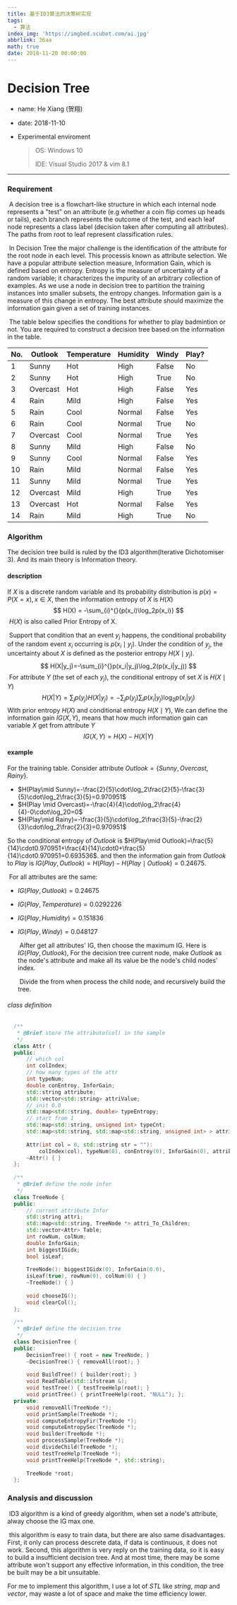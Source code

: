 ```yaml
---
title: 基于ID3算法的决策树实现
tags:
  - 算法
index_img: 'https://imgbed.scubot.com/ai.jpg'
abbrlink: 36aa
math: true
date: 2018-11-20 00:00:00
---
```


# Decision Tree

- name: He Xiang (贺翔) 

- date: 2018-11-10

- Experimental enviroment

  > OS: Windows 10
  >
  > IDE: Visual Studio 2017 & vim 8.1

------

<!--more-->
### Requirement

  ​    A decision tree is a flowchart-like structure in which each internal node represents a "test" on an attribute (e.g whether a coin flip comes up heads or tails), each branch represents the outcome of the test, and each leaf node represents a class label (decision taken after computing all attributes). The paths from root to leaf represent classification rules.

  ​    In Decision Tree the major challenge is the identification of the attribute for the root node in each level. This processis known as attribute selection. We have a popular attribute selection measure, Information Gain, which is defined based on entropy. Entropy is the measure of uncertainty of a random variable; it characterizes the impurity of an arbitrary collection of examples. As we use a node in decision tree to partition the training instances into smaller subsets, the entropy changes. Information gain is a measure of this change in entropy. The best attribute should maximize the information gain given a set of training instances. 

  ​    The table below specifies the conditions for whether to play badmintion or not. You are required to construct a decision tree based on the information in the table.

| No.  | Outlook  | Temperature | Humidity | Windy | Play? |
| ---- | -------- | ----------- | -------- | ----- | ----- |
| 1    | Sunny    | Hot         | High     | False | No    |
| 2    | Sunny    | Hot         | High     | True  | No    |
| 3    | Overcast | Hot         | High     | False | Yes   |
| 4    | Rain     | Mild        | High     | False | Yes   |
| 5    | Rain     | Cool        | Normal   | False | Yes   |
| 6    | Rain     | Cool        | Normal   | True  | No    |
| 7    | Overcast | Cool        | Normal   | True  | Yes   |
| 8    | Sunny    | Mild        | High     | False | No    |
| 9    | Sunny    | Cool        | Normal   | False | Yes   |
| 10   | Rain     | Mild        | Normal   | False | Yes   |
| 11   | Sunny    | Mild        | Normal   | True  | Yes   |
| 12   | Overcast | Mild        | High     | True  | Yes   |
| 13   | Overcast | Hot         | Normal   | False | Yes   |
| 14   | Rain     | Mild        | High     | True  | No    |

### Algorithm

The decision tree build is ruled by the ID3 algorithm(Iterative Dichotomiser 3). And its main theory is Information theory.

#### description

 If $X$ is a discrete random variable and its probability distribution is $p(x)=P(X=x), x\in X$, then the information entropy of $X$ is $H(X)$
$$
  H(X) = -\sum_{i}^{}{p(x_i)\log_2p(x_i)}
$$
  ​    $H(X)$ is also called Prior Entropy of X.

  ​    Support that condition that an event $y_j$ happens, the conditional probability of the random event $x_i$ occurring is $p(x_i\mid y_j)$. Under the condition of $y_j$, the uncertainty about $X$ is defined as the posterior entropy $H(X\mid y_j)$.
$$
  H(X|y_j)=-\sum_{i}^{}p(x_i|y_j)\log_2(p(x_i|y_j))
$$
  ​    For attribute $Y$ (the set of each $y_j$), the conditional entropy of set $X$ is $H(X\mid Y)$
$$
  H(X|Y)=\sum_{j}{p(y_j)H(X|y_j)}=-\sum_{j}{p(y_j)\sum_{i}{p(x_i|y_j)\log_2p(x_i|y_j)}}
$$
​      With prior entropy $H(X)$ and conditional entropy $H(X \mid Y)$, We can define the information gain $IG(X,Y)$, means that how much information gain can variable $X$ get from  attribute $Y$
$$
IG(X,Y)=H(X)-H(X|Y)
$$

#### example

For the training table. Consider attribute $Outlook=\{Sunny, Overcast,Rainy\}$.

  - $H(Play\mid Sunny)=-\frac{2}{5}\cdot\log_2\frac{2}{5}-\frac{3}{5}\cdot\log_2\frac{3}{5}=0.970951$
  - $H(Play \mid Overcast)=-\frac{4}{4}\cdot\log_2\frac{4}{4}-0\cdot\log_20=0$
  - $H(Play\mid Rainy)=-\frac{3}{5}\cdot\log_2\frac{3}{5}-\frac{2}{3}\cdot\log_2\frac{2}{3}=0.970951$

So the conditional entropy of $Outlook$ is $H(Play\mid Outlook)=\frac{5}{14}\cdot0.970951+\frac{4}{14}\cdot0+\frac{5}{14}\cdot0.970951=0.693536$. and then the information gain from $Outlook$ to $Play$ is $IG(Play,Outlook)=H(Play)-H(Play\mid Outlook)=0.24675$. 

  ​    For all attributes are the same:

- $IG(Play,Outlook)=0.24675$
- $IG(Play,Temperature)=0.0292226$
- $IG(Play, Humidity)=0.151836$
- $IG(Play, Windy)=0.048127$

  ​    Alfter get all attributes' IG, then choose the maximum IG. Here is $IG(Play, Outlook)$, For the decision tree current node, make $Outlook$ as the node's attribute and make all its value be the node's child nodes' index.

  ​    Divide the from when process the child node, and recursively build the tree.

###### class definition

```c++
  /**   
   * @Brief store the attribute(col) in the sample  
   */  
  class Attr {
  public:
      // which col  
      int colIndex;  
      // how many types of the attr
      int typeNum;  
      double conEntroy, InforGain;
      std::string attribute; 
      std::vector<std::string> attriValue;
      // init 0.0
      std::map<std::string, double> typeEntropy;
      // start from 1
      std::map<std::string, unsigned int> typeCnt;
      std::map<std::string, std::map<std::string, unsigned int> > attriValue_to_result;
  
      Attr(int col = 0, std::string str = ""):
          colIndex(col), typeNum(0), conEntroy(0), InforGain(0), attribute(str) { }
      ~Attr() { }
  };
  
  /**  
   * @Brief define the node infor
   */
  class TreeNode {
  public:
      // current attribute Infor
      std::string attri; 
      std::map<std::string, TreeNode *> attri_To_Children;
      std::vector<Attr> Table;
      int rowNum, colNum;
      double InforGain;
      int biggestIGidx;
      bool isLeaf;
  
      TreeNode(): biggestIGidx(0), InforGain(0.0),
      isLeaf(true), rowNum(0), colNum(0) { }
      ~TreeNode() { }
  
      void chooseIG();
      void clearCol();
  };
  
  /**  
   * @Brief define the decision tree
   */
  class DecisionTree {
  public:
      DecisionTree() { root = new TreeNode; }
      ~DecisionTree() { removeAll(root); }
  
      void BuildTree() { builder(root); }
      void ReadTable(std::ifstream &);
      void testTree() { testTreeHelp(root); }
      void printTree() { printTreeHelp(root, "NULL"); }; 
  private:
      void removeAll(TreeNode *);
      void printSample(TreeNode *);
      void computeEntropyFir(TreeNode *);
      void computeEntropySec(TreeNode *);
      void builder(TreeNode *);
      void processSample(TreeNode *);
      void divideChild(TreeNode *);
      void testTreeHelp(TreeNode *);
      void printTreeHelp(TreeNode *, std::string);
  
      TreeNode *root;
  };
```

### Analysis and discussion

​    ID3 algorithm is a kind of greedy algorithm, when set a node's attribute, alway choose the IG max one.

​    this algorithm is easy to train data, but there are also same disadvantages. First, it only can process descrete data, if data is continuous, it does not work. Second, this algorithm is very reply on the training data, so it is easy to build a insufficient decision tree. And at most time, there may be some attribute won't support any effective information, in this condition, the tree be built may be a bit unsuitable.

   For me to implement this algorithm, I use a lot of $STL$ like $string$, $map$ and $vector$, may waste a lot of space and make the time efficiency lower.


